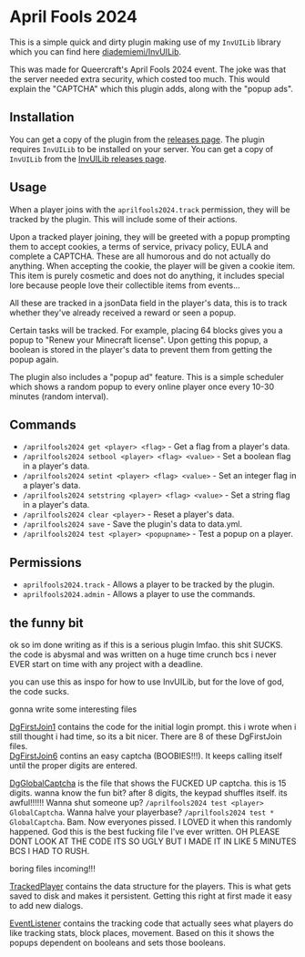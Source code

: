 # April Fools 2024

This is a simple quick and dirty plugin making use of my `InvUILib` library which you can find here [diademiemi/InvUILib](https://github.com/diademiemi/InvUILib).

This was made for Queercraft's April Fools 2024 event. The joke was that the server needed extra security, which costed too much. This would explain the "CAPTCHA" which this plugin adds, along with the "popup ads".

## Installation
You can get a copy of the plugin from the [releases page](https://github.com/Queercraft/AprilFools2024/releases).
The plugin requires `InvUILib` to be installed on your server. You can get a copy of `InvUILib` from the [InvUILib releases page](https://github.com/diademiemi/InvUILib/releases).

## Usage
When a player joins with the `aprilfools2024.track` permission, they will be tracked by the plugin. This will include some of their actions.

Upon a tracked player joining, they will be greeted with a popup prompting them to accept cookies, a terms of service, privacy policy, EULA and complete a CAPTCHA. These are all humorous and do not actually do anything.
When accepting the cookie, the player will be given a cookie item. This item is purely cosmetic and does not do anything, it includes special lore because people love their collectible items from events...

All these are tracked in a jsonData field in the player's data, this is to track whether they've already received a reward or seen a popup.

Certain tasks will be tracked. For example, placing 64 blocks gives you a popup to "Renew your Minecraft license". Upon getting this popup, a boolean is stored in the player's data to prevent them from getting the popup again.

The plugin also includes a "popup ad" feature. This is a simple scheduler which shows a random popup to every online player once every 10-30 minutes (random interval).

## Commands
- `/aprilfools2024 get <player> <flag>` - Get a flag from a player's data.
- `/aprilfools2024 setbool <player> <flag> <value>` - Set a boolean flag in a player's data.
- `/aprilfools2024 setint <player> <flag> <value>` - Set an integer flag in a player's data.
- `/aprilfools2024 setstring <player> <flag> <value>` - Set a string flag in a player's data.
- `/aprilfools2024 clear <player>` - Reset a player's data.
- `/aprilfools2024 save` - Save the plugin's data to data.yml.
- `/aprilfools2024 test <player> <popupname>` - Test a popup on a player.

## Permissions
- `aprilfools2024.track` - Allows a player to be tracked by the plugin.
- `aprilfools2024.admin` - Allows a player to use the commands.

## the funny bit

ok so im done writing as if this is a serious plugin lmfao. this shit SUCKS. the code is abysmal and was written on a huge time crunch bcs i never EVER start on time with any project with a deadline.

you can use this as inspo for how to use InvUILib, but for the love of god, the code sucks.

gonna write some interesting files

[DgFirstJoin1](src/main/java/me/diademiemi/aprilfools2024/dialogs/DgFirstJoin1.java) contains the code for the initial login prompt. this i wrote when i still thought i had time, so its a bit nicer. There are 8 of these DgFirstJoin files.  
[DgFirstJoin6](src/main/java/me/diademiemi/aprilfools2024/dialogs/DgFirstJoin6.java) contins an easy captcha (BOOBIES!!!). It keeps calling itself until the proper digits are entered.

[DgGlobalCaptcha](src/main/java/me/diademiemi/aprilfools2024/dialogs/DgGlobalCaptcha.java) is the file that shows the FUCKED UP captcha. this is 15 digits. wanna know the fun bit? after 8 digits, the keypad shuffles itself. its awful!!!!!!
Wanna shut someone up? `/aprilfools2024 test <player> GlobalCaptcha`. Wanna halve your playerbase? `/aprilfools2024 test * GlobalCaptcha`. Bam. Now everyones pissed. I LOVED it when this randomly happened. God this is the best fucking file I've ever written.
OH PLEASE DONT LOOK AT THE CODE ITS SO UGLY BUT I MADE IT IN LIKE 5 MINUTES BCS I HAD TO RUSH.

boring files incoming!!!

[TrackedPlayer](src/main/java/me/diademiemi/aprilfools2024/player/TrackedPlayer.java) contains the data structure for the players. This is what gets saved to disk and makes it persistent. Getting this right at first made it easy to add new dialogs.  

[EventListener](src/main/java/me/diademiemi/aprilfools2024/event/EventListener.java) contains the tracking code that actually sees what players do like tracking stats, block places, movement. Based on this it shows the popups dependent on booleans and sets those booleans.
